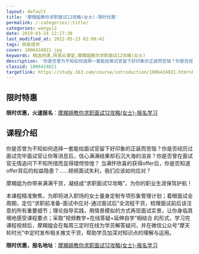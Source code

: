 ```yaml
---
layout: default
title: '摩羯姐教你求职面试12攻略(女士)-限时优惠'
permalink: /:categories/:title/
categories: wangyi2
date: 2019-03-24 12:17:30
last_modified_at: 2022-05-23 02:09:42
tags: 网易提供
cover: 1006424021.jpg
keywords: 精选网课,网易云课堂,摩羯姐教你求职面试12攻略(女士)
description: '你是否曾为不知如何选择一套能给面试官留下好印象的正装而苦恼？你是否经历过面试完毕面试官让你等消息后，信心满满结果却石沉大'
classid: 1006424021
targetlink: https://study.163.com/course/introduction/1006424021.htm?share=1&shareId=1025206652&utm_campaign=share&utm_medium=iphoneShare&utm_source=&utm_u=1025206652
---
```


## 限时特惠

**限时优惠，火速报名**：[摩羯姐教你求职面试12攻略(女士)-报名学习](https://study.163.com/course/introduction/1006424021.htm?share=1&shareId=1025206652&utm_campaign=share&utm_medium=iphoneShare&utm_source=&utm_u=1025206652)

## 课程介绍

你是否曾为不知如何选择一套能给面试官留下好印象的正装而苦恼？你是否经历过面试完毕面试官让你等消息后，信心满满结果却石沉大海的沮丧？你是否曾在面试官无情追问下不知所措而显得错愕惊惶？ 当满怀欣喜的获得offer后，你是否知道offer背后的权益隐患？……频频面试失利，我们应该如何应对？

摩羯姐为你带来满满干货，凝结成“求职面试12攻略”，为你的职业生涯保驾护航！

本课程精准聚焦，为即将进入职场的女士量身定制专项形象管理计划；着眼面试全周期，定位“求职前准备-面试中应对-通过面试后”全流程干货，梳理面试前后该注意的所有重要细节；理论指导实践，用情景模拟的方式再现面试实景，让你身临其境地感受课程要点；采取“视频教学+在线答疑+延伸自学”相结合 的形式，学习完课程视频后，摩羯姐会在每周三定时在线为学员解答疑问，并在微信公众号“摩天轮时光”中定时发布相关推文干货，帮助学员加深对知识点的理解与运用。

**限时优惠，报名地址**：[摩羯姐教你求职面试12攻略(女士)-报名学习](https://study.163.com/course/introduction/1006424021.htm?share=1&shareId=1025206652&utm_campaign=share&utm_medium=iphoneShare&utm_source=&utm_u=1025206652)

